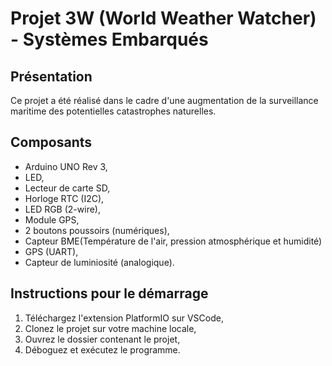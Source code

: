 # Projet 3W (World Weather Watcher) - Systèmes Embarqués
## Présentation
Ce projet a été réalisé dans le cadre d'une augmentation de la surveillance maritime des potentielles catastrophes naturelles.

## Composants
- Arduino UNO Rev 3,
- LED,
- Lecteur de carte SD,
- Horloge RTC (I2C),
- LED RGB (2-wire),
- Module GPS,
- 2 boutons poussoirs (numériques),
- Capteur BME(Température de l'air, pression atmosphérique et humidité)
- GPS (UART),
- Capteur de luminiosité (analogique).

## Instructions pour le démarrage
1. Téléchargez l'extension PlatformIO sur VSCode,
2. Clonez le projet sur votre machine locale,
3. Ouvrez le dossier contenant le projet,
4. Déboguez et exécutez le programme.
